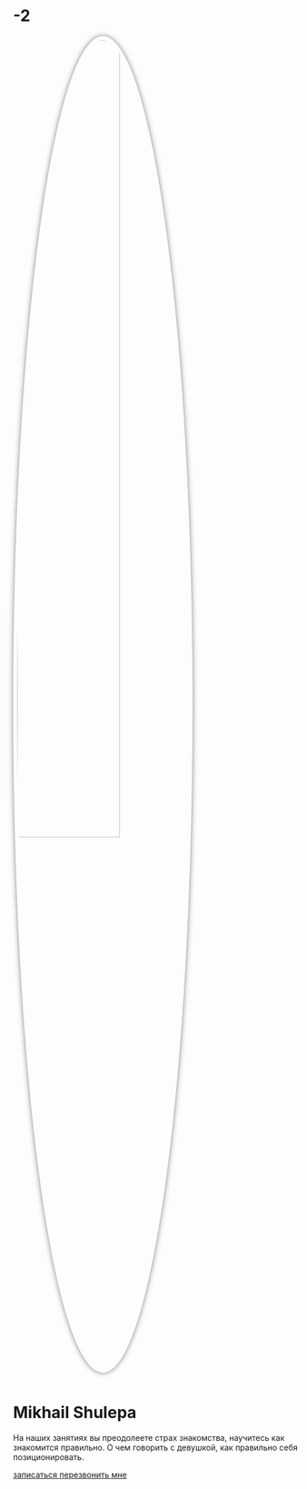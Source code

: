# -2
<!DOCTYPE html>
<html lang="en">
  <head>
    <meta charset="UTF-8" />
    <meta name="viewport" content="width=device-width, initial-scale=1.0" />
    <title>My page</title>
    <link
      href="https://cdn.jsdelivr.net/npm/bootstrap@5.2.0/dist/css/bootstrap.min.css"
      rel="stylesheet"
      integrity="sha384-gH2yIJqKdNHPEq0n4Mqa/HGKIhSkIHeL5AyhkYV8i59U5AR6csBvApHHNl/vI1Bx"
      crossorigin="anonymous"
    />
    <style>
      .rounded-img {
        width: 60%;
        border-radius: 50%;
        box-shadow: 0 0 10px rgba(0, 0, 0, 0.5);
        padding: 0.5em;
        margin-bottom: 1em;
      }
    </style>
  </head>
  <body>
    <div class="container text-center my-5">
      <div class="rov">
        <div class="col-lg-6 mx-auto">
          <img class="rounded-img" src="версточка.jpg" alt="her vam" />
          <h1>Mikhail Shulepa</h1>
          <p>
            На наших занятиях вы преодолеете страх знакомства, научитесь как
            знакомится правильно. О чем говорить с девушкой, как правильно себя
            позиционировать.
          </p>
          <a
            href="https://www.youtube.com"
            target="_blank"
            class="btn btn-primary"
          >
            записаться
          </a>
          <a
            href="https://www.youtube.com/channel/UCN69WzhDEagpE0P8Sa8cHdg"
            target="_blank"
            class="btn btn-warning"
          >
            перезвонить мне
          </a>
        </div>
      </div>
    </div>
  </body>
</html>
